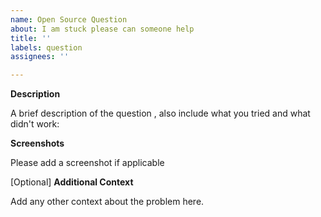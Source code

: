 ```yaml
---
name: Open Source Question
about: I am stuck please can someone help
title: ''
labels: question
assignees: ''

---
```


**Description**

A brief description of the question , also include what you tried and what didn't work:

**Screenshots**

Please add a screenshot if applicable

[Optional] **Additional Context**

Add any other context about the problem here.




